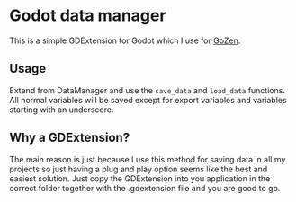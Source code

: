 # Godot data manager

This is a simple GDExtension for Godot which I use for [GoZen](https://github.com/VoylinsGamedevJourney/GoZen).

## Usage

Extend from DataManager and use the `save_data` and `load_data` functions. All normal variables will be saved except for export variables and variables starting with an underscore. 

## Why a GDExtension?

The main reason is just because I use this method for saving data in all my projects so just having a plug and play option seems like the best and easiest solution. Just copy the GDExtension into you application in the correct folder together with the .gdextension file and you are good to go.

